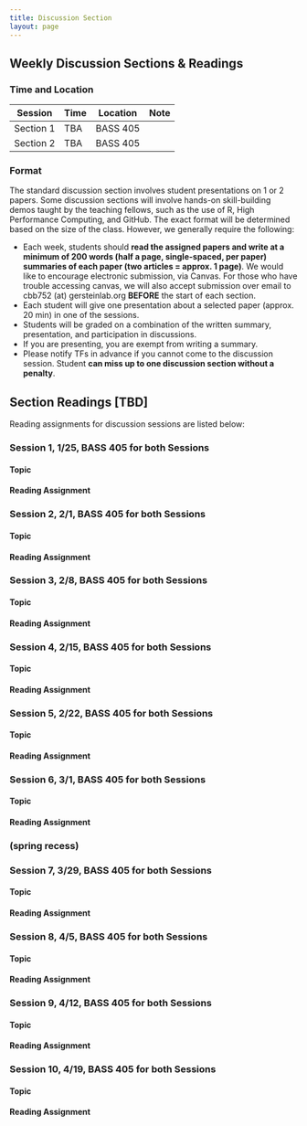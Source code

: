 ```yaml
---
title: Discussion Section
layout: page
---
```


## Weekly Discussion Sections & Readings

### Time and Location

| Session | Time | Location | Note |
| --- | --- | --- | --- |
| Section 1 | TBA | BASS 405 | &nbsp; |
| Section 2 | TBA | BASS 405 | &nbsp; |

### Format

The standard discussion section involves student presentations on 1 or 2 papers. Some discussion sections will involve hands-on skill-building demos taught by the teaching fellows, such as the use of R, High Performance Computing, and GitHub. The exact format will be determined based on the size of the class. However, we generally require the following:

* Each week, students should **read the assigned papers and write at a minimum of 200 words (half a page, single-spaced, per paper) summaries of each paper (two articles = approx. 1 page)**.
We would like to encourage electronic submission, via Canvas. For those who have trouble accessing canvas, we will also accept submission over email to cbb752 (at) gersteinlab.org **BEFORE** the start of each section.
* Each student will give one presentation about a selected paper (approx. 20 min) in one of the sessions.
* Students will be graded on a combination of the written summary, presentation, and participation in discussions.
* If you are presenting, you are exempt from writing a summary.
* Please notify TFs in advance if you cannot come to the discussion session. Student **can miss up to one discussion section without a penalty**.

## Section Readings **[TBD]**

Reading assignments for discussion sessions are listed below:

### Session 1, 1/25, BASS 405 for both Sessions

#### Topic

#### Reading Assignment

### Session 2,	2/1, BASS 405 for both Sessions

#### Topic

#### Reading Assignment

### Session 3,	2/8, BASS 405 for both Sessions

#### Topic

#### Reading Assignment

### Session 4,	2/15, BASS 405 for both Sessions

#### Topic

#### Reading Assignment

### Session 5,	2/22, BASS 405 for both Sessions

#### Topic

#### Reading Assignment

### Session 6,	3/1, BASS 405 for both Sessions

#### Topic

#### Reading Assignment

### (spring recess)

### Session 7, 3/29,	BASS 405 for both Sessions

#### Topic

#### Reading Assignment

### Session 8,	4/5, BASS 405 for both Sessions

#### Topic

#### Reading Assignment

### Session 9, 4/12, BASS 405 for both Sessions

#### Topic

#### Reading Assignment

### Session 10, 4/19, BASS 405 for both Sessions

#### Topic

#### Reading Assignment
